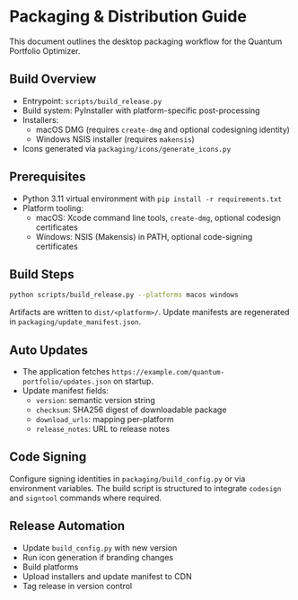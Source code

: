 # Packaging & Distribution Guide

This document outlines the desktop packaging workflow for the Quantum Portfolio Optimizer.

## Build Overview

- Entrypoint: `scripts/build_release.py`
- Build system: PyInstaller with platform-specific post-processing
- Installers:
  - macOS DMG (requires `create-dmg` and optional codesigning identity)
  - Windows NSIS installer (requires `makensis`)
- Icons generated via `packaging/icons/generate_icons.py`

## Prerequisites

- Python 3.11 virtual environment with `pip install -r requirements.txt`
- Platform tooling:
  - macOS: Xcode command line tools, `create-dmg`, optional codesign certificates
  - Windows: NSIS (Makensis) in PATH, optional code-signing certificates

## Build Steps

```bash
python scripts/build_release.py --platforms macos windows
```

Artifacts are written to `dist/<platform>/`. Update manifests are regenerated in `packaging/update_manifest.json`.

## Auto Updates

- The application fetches `https://example.com/quantum-portfolio/updates.json` on startup.
- Update manifest fields:
  - `version`: semantic version string
  - `checksum`: SHA256 digest of downloadable package
  - `download_urls`: mapping per-platform
  - `release_notes`: URL to release notes

## Code Signing

Configure signing identities in `packaging/build_config.py` or via environment variables. The build script is structured to integrate `codesign` and `signtool` commands where required.

## Release Automation

- Update `build_config.py` with new version
- Run icon generation if branding changes
- Build platforms
- Upload installers and update manifest to CDN
- Tag release in version control


